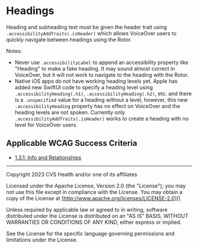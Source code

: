 # Headings
Heading and subheading text must be given the header trait using `.accessibilityAddTraits(.isHeader)` which allows VoiceOver users to quickly navigate between headings using the Rotor.

Notes:

* Never use `.accessibilityLabel` to append an accessibility property like "Heading" to make a fake heading. It may sound almost correct in VoiceOver, but it will not work to navigate to the heading with the Rotor.
* Native iOS apps do not have working heading levels yet. Apple has added new SwiftUI code to specify a heading level using `.accessibilityHeading(.h1)`, `.accessibilityHeading(.h2)`, etc. and there is a `.unspecified` value for a heading without a level, however, this new `.accessibilityHeading` property has no effect on VoiceOver and the heading levels are not spoken. Currently only `.accessibilityAddTraits(.isHeader)` works to create a heading with no level for VoiceOver users.

## Applicable WCAG Success Criteria
- [1.3.1: Info and Relationships](https://www.w3.org/WAI/WCAG22/Understanding/info-and-relationships.html)

----

Copyright 2023 CVS Health and/or one of its affiliates

Licensed under the Apache License, Version 2.0 (the "License");
you may not use this file except in compliance with the License.
You may obtain a copy of the License at
[http://www.apache.org/licenses/LICENSE-2.0]()

Unless required by applicable law or agreed to in writing, software
distributed under the License is distributed on an "AS IS" BASIS,
WITHOUT WARRANTIES OR CONDITIONS OF ANY KIND, either express or implied.

See the License for the specific language governing permissions and
limitations under the License.
